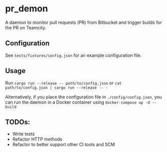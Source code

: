 # pr_demon
A daemon to monitor pull requests (PR) from Bitbucket and trigger builds for the PR on Teamcity.

## Configuration
See `tests/fixtures/config.json` for an example configuration file.

## Usage
Run `cargo run --release -- path/to/config.json` or `cat path/to/config.json | cargo run --release -- -`

Alternatively, if you place the configuration file in `./config/config.json`, you can run the daemon in a Docker
container using `docker-compose up -d --build`

## TODOs:
 - Write tests
 - Refactor HTTP methods
 - Refactor to better support other CI tools and SCM
 
